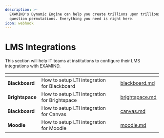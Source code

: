 ```yaml
---
description: >-
  EXAMIND's Dynamic Engine can help you create trillions upon trillions of
  question permutations. Everything you need is right here.
icon: webhook
---
```


# LMS Integrations

This section will help IT teams at institutions to configure their LMS integrations with EXAMIND.

<table data-view="cards"><thead><tr><th></th><th></th><th></th><th data-hidden data-card-target data-type="content-ref"></th></tr></thead><tbody><tr><td><strong>Blackboard</strong></td><td>How to setup LTI integration for Blackboard</td><td></td><td><a href="blackboard.md">blackboard.md</a></td></tr><tr><td><strong>Brightspace</strong></td><td>How to setup LTI integration for Brightspace</td><td></td><td><a href="brightspace.md">brightspace.md</a></td></tr><tr><td><strong>Blackboard</strong></td><td>How to setup LTI integration for Canvas</td><td></td><td><a href="canvas.md">canvas.md</a></td></tr><tr><td><strong>Moodle</strong></td><td>How to setup LTI integration for Moodle</td><td></td><td><a href="moodle.md">moodle.md</a></td></tr></tbody></table>

